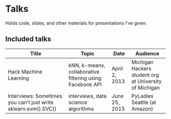 # Talks

Holds code, slides, and other materials for presentations I've given.

## Included talks

| Title | Topic | Date | Audience |
| ----- | ----- | ---- | ---------|
| Hack Machine Learning | kNN, k-means, collaborative filtering using Facebook API | April 2, 2013 | Michigan Hackers student org at University of Michigan |
| Interviews: Sometimes you can't just write sklearn.svm().SVC()  | interviews, data science algorithms | June 25, 2015 | PyLadies Seattle (at Amazon) |

